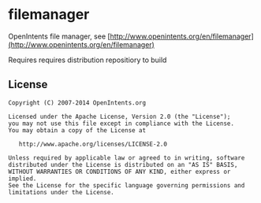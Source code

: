 filemanager
===========

OpenIntents file manager, see [http://www.openintents.org/en/filemanager](http://www.openintents.org/en/filemanager)

Requires requires distribution repositiory to build

License
--------

    Copyright (C) 2007-2014 OpenIntents.org

    Licensed under the Apache License, Version 2.0 (the "License");
    you may not use this file except in compliance with the License.
    You may obtain a copy of the License at

       http://www.apache.org/licenses/LICENSE-2.0

    Unless required by applicable law or agreed to in writing, software
    distributed under the License is distributed on an "AS IS" BASIS,
    WITHOUT WARRANTIES OR CONDITIONS OF ANY KIND, either express or implied.
    See the License for the specific language governing permissions and
    limitations under the License.